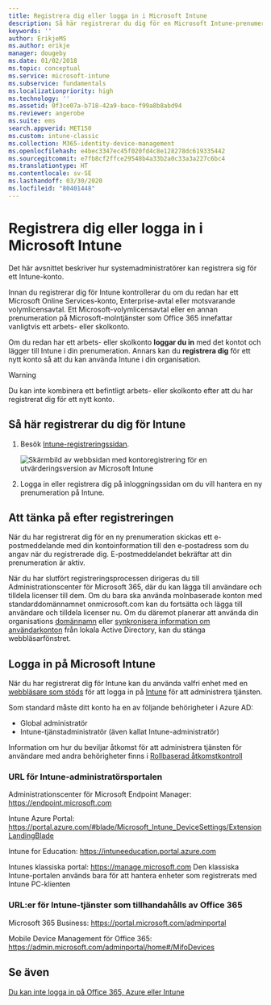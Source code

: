 ```yaml
---
title: Registrera dig eller logga in i Microsoft Intune
description: Så här registrerar du dig för en Microsoft Intune-prenumeration, eller loggar in för att starta din prenumeration.
keywords: ''
author: ErikjeMS
ms.author: erikje
manager: dougeby
ms.date: 01/02/2018
ms.topic: conceptual
ms.service: microsoft-intune
ms.subservice: fundamentals
ms.localizationpriority: high
ms.technology: ''
ms.assetid: 0f3ce07a-b718-42a9-bace-f99a8b8abd94
ms.reviewer: angerobe
ms.suite: ems
search.appverid: MET150
ms.custom: intune-classic
ms.collection: M365-identity-device-management
ms.openlocfilehash: e4bec3347ec45f020fd4c8e128278dc619335442
ms.sourcegitcommit: e7fb8cf2ffce29548b4a33b2a0c33a3a227c6bc4
ms.translationtype: HT
ms.contentlocale: sv-SE
ms.lasthandoff: 03/30/2020
ms.locfileid: "80401448"
---
```

# <a name="sign-up-or-sign-in-to-microsoft-intune"></a>Registrera dig eller logga in i Microsoft Intune

Det här avsnittet beskriver hur systemadministratörer kan registrera sig för ett Intune-konto.

Innan du registrerar dig för Intune kontrollerar du om du redan har ett Microsoft Online Services-konto, Enterprise-avtal eller motsvarande volymlicensavtal. Ett Microsoft-volymlicensavtal eller en annan prenumeration på Microsoft-molntjänster som Office 365 innefattar vanligtvis ett arbets- eller skolkonto.

Om du redan har ett arbets- eller skolkonto **loggar du in** med det kontot och lägger till Intune i din prenumeration. Annars kan du **registrera dig** för ett nytt konto så att du kan använda Intune i din organisation.

>[!WARNING]
>Du kan inte kombinera ett befintligt arbets- eller skolkonto efter att du har registrerat dig för ett nytt konto.

## <a name="how-to-sign-up-for-intune"></a>Så här registrerar du dig för Intune

1. Besök [Intune-registreringssidan](https://admin.microsoft.com/Signup/Signup.aspx?OfferId=40BE278A-DFD1-470a-9EF7-9F2596EA7FF9&dl=INTUNE_A&ali=1#0%20).

   ![Skärmbild av webbsidan med kontoregistrering för en utvärderingsversion av Microsoft Intune](./media/account-sign-up/account-sign-up-site.png)

2. Logga in eller registrera dig på inloggningssidan om du vill hantera en ny prenumeration på Intune.

## <a name="post-sign-up-considerations"></a>Att tänka på efter registreringen

När du har registrerat dig för en ny prenumeration skickas ett e-postmeddelande med din kontoinformation till den e-postadress som du angav när du registrerade dig. E-postmeddelandet bekräftar att din prenumeration är aktiv.

När du har slutfört registreringsprocessen dirigeras du till Administrationscenter för Microsoft 365, där du kan lägga till användare och tilldela licenser till dem. Om du bara ska använda molnbaserade konton med standarddomännamnet onmicrosoft.com kan du fortsätta och lägga till användare och tilldela licenser nu. Om du däremot planerar att använda din organisations [domännamn](custom-domain-name-configure.md) eller [synkronisera information om användarkonton](users-add.md#sync-active-directory-and-add-users-to-intune) från lokala Active Directory, kan du stänga webbläsarfönstret.

## <a name="sign-in-to-microsoft-intune"></a>Logga in på Microsoft Intune

När du har registrerat dig för Intune kan du använda valfri enhet med en [webbläsare som stöds](supported-devices-browsers.md#intune-supported-web-browsers) för att logga in på [Intune](https://go.microsoft.com/fwlink/?linkid=2090973) för att administrera tjänsten.

Som standard måste ditt konto ha en av följande behörigheter i Azure AD:

- Global administratör
- Intune-tjänstadministratör (även kallat Intune-administratör)

Information om hur du beviljar åtkomst för att administrera tjänsten för användare med andra behörigheter finns i [Rollbaserad åtkomstkontroll](role-based-access-control.md)

### <a name="intune-admin-portal-url"></a>URL för Intune-administratörsportalen

Administrationscenter för Microsoft Endpoint Manager: https://endpoint.microsoft.com

Intune Azure Portal: https://portal.azure.com/#blade/Microsoft_Intune_DeviceSettings/ExtensionLandingBlade

Intune for Education: https://intuneeducation.portal.azure.com

Intunes klassiska portal: https://manage.microsoft.com Den klassiska Intune-portalen används bara för att hantera enheter som registrerats med Intune PC-klienten

### <a name="urls-for-intune-services-provided-by-office-365"></a>URL:er för Intune-tjänster som tillhandahålls av Office 365

Microsoft 365 Business: https://portal.microsoft.com/adminportal

Mobile Device Management för Office 365: https://admin.microsoft.com/adminportal/home#/MifoDevices

## <a name="see-also"></a>Se även

[Du kan inte logga in på Office 365, Azure eller Intune](https://support.microsoft.com/help/2412085)
